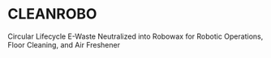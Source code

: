 # CLEANROBO
Circular Lifecycle E-Waste Neutralized into Robowax for Robotic Operations, Floor Cleaning, and Air Freshener

